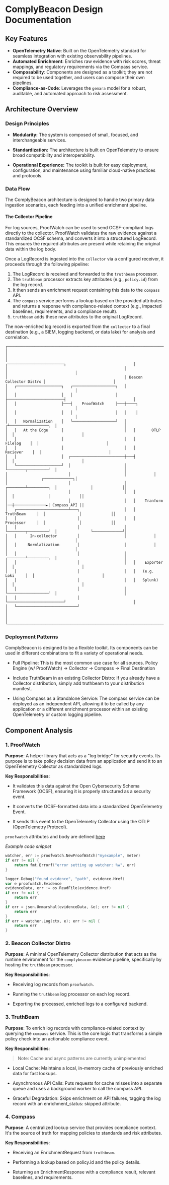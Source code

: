 # ComplyBeacon Design Documentation

## Key Features

- **OpenTelemetry Native**: Built on the OpenTelemetry standard for seamless integration with existing observability pipelines.
- **Automated Enrichment**: Enriches raw evidence with risk scores, threat mappings, and regulatory requirements via the Compass service.
- **Composability**: Components are designed as a toolkit; they are not required to be used together, and users can compose their own pipelines.
- **Compliance-as-Code**: Leverages the `gemara` model for a robust, auditable, and automated approach to risk assessment.

## Architecture Overview

### Design Principles

* **Modularity:** The system is composed of small, focused, and interchangeable services.

* **Standardization:** The architecture is built on OpenTelemetry to ensure broad compatibility and interoperability.

* **Operational Experience:** The toolkit is built for easy deployment, configuration, and maintenance using familiar cloud-native practices and protocols.

### Data Flow

The ComplyBeacon architecture is designed to handle two primary data ingestion scenarios, each feeding into a unified enrichment pipeline.

#### The Collector Pipeline
For log sources, ProofWatch can be used to send OCSF-compliant logs directly to the collector. ProofWatch validates the raw evidence against a standardized OCSF schema, and 
converts it into a structured LogRecord. This ensures the required attributes are present while retaining the original data within the log body.

Once a LogRecord is ingested into the `collector` via a configured receiver, it proceeds through the following pipeline:

1. The LogRecord is received and forwarded to the `truthbeam` processor.
2. The `truthbeam` processor extracts key attributes (e.g., `policy.id`) from the log record.
3. It then sends an enrichment request containing this data to the `compass` API.
4. The `compass` service performs a lookup based on the provided attributes and returns a response with compliance-related context (e.g., impacted baselines, requirements, and a compliance result).
5. `truthbeam` adds these new attributes to the original LogRecord.

The now-enriched log record is exported from the `collector` to a final destination (e.g., a SIEM, logging backend, or data lake) for analysis and correlation.
```
┌─────────────────────────────────────────────────────────────────────────────────────────────────────────────┐
│                                                                                                             │
│                                                    ┌─────────────────────────┐                              │
│                                                    │                         │                              │
│                                                    │ Beacon Collector Distro │                              │
│   ┌────────────────────┐   ┌───────────────────┐   │                         │                              │
│   │                    │   │                   │   ├─────────────────────────┤                              │
│   │                    ├───┤    ProofWatch     ├───┼────┐                    │                              │
│   │                    │   │                   │   │    │                    │                              │
│   │   Normalization    │   └───────────────────┘   │   ┌┴─────────────────┐  │                              │
│   │   At the Edge      │                           │   │       OTLP       │  │                              │
│   │                    │                           │   │       Filelog    │  │                              │
│   │                    │                           │   │      Reciever    │  │                              │
│   │                    │  ┌────────────────────────┼───┤                  │  │                              │
│   └────────────────────┘  │                        │   └────────┬─────────┘  │                              │
│                           │                        │            │            │               ┌─────────────┐│
│                           │                        │   ┌────────┴─────────┐  │               │             ││
│                           │                        │   │                  │  │               │             ││
│                           │                        │   │    Tranform      │──┼──────────────►│ Compass API ││
│   ┌───────────────────────┴───┐                    │   │    TruthBeam     │  │               │             ││
│   │                           │                    │   │    Processor     │  │               │             ││
│   │                           │                    │   └────────┬─────────┘  │               └─────────────┘│
│   │      In-collector         │                    │            │            │                              │
│   │     Normlalization        │                    │            │            │                              │
│   │                           │                    │   ┌────────┴─────────┐  │                              │
│   │                           │                    │   │    Exporter      │  │                              │
│   │                           │                    │   │   (e.g. Loki     │  │                              │
│   │                           │                    │   │   Splunk)        │  │                              │
│   │                           │                    │   └──────────────────┘  │                              │
│   │                           │                    └─────────────────────────┘                              │
│   └───────────────────────────┘                                                                             │
│                                                                                                             │
└─────────────────────────────────────────────────────────────────────────────────────────────────────────────┘          
```

### Deployment Patterns

ComplyBeacon is designed to be a flexible toolkit. Its components can be used in different combinations to fit a variety of operational needs.

* Full Pipeline: This is the most common use case for all sources. Policy Engine (w/ ProofWatch) -> Collector -> Compass -> Final Destination

* Include TruthBeam in an existing Collector Distro: If you already have a Collector distribution, simply add truthbeam to your distribution manifest.

* Using Compass as a Standalone Service: The compass service can be deployed as an independent API, allowing it to be called by any application or a different enrichment processor within an existing OpenTelemetry or custom logging pipeline.

## Component Analysis

### 1. ProofWatch

**Purpose**: A helper library that acts as a "log bridge" for security events. Its purpose is to take policy decision data from an application and send it to an OpenTelemetry Collector as standardized logs.

**Key Responsibilities**:

* It validates this data against the Open Cybersecurity Schema Framework (OCSF), ensuring it is properly structured as a security event.

* It converts the OCSF-formatted data into a standardized OpenTelemetry Event.

* It sends this event to the OpenTelemetry Collector using the OTLP (OpenTelemetry Protocol).

`proofwatch` attributes and body are defined [here](./ATTRIBUTES.md)

_Example code snippet_
```go
watcher, err := proofwatch.NewProofWatch("myexample", meter)
if err != nil {
    return fmt.Errorf("error setting up watcher: %w", err)
}

logger.Debug("found evidence", "path", evidence.Href)
var e proofwatch.Evidence
evidenceData, err := os.ReadFile(evidence.Href)
if err != nil {
    return err
}
if err = json.Unmarshal(evidenceData, &e); err != nil {
    return err
}
if err = watcher.Log(ctx, e); err != nil {
    return err
}
```

### 2. Beacon Collector Distro

**Purpose**: A minimal OpenTelemetry Collector distribution that acts as the runtime environment for the `complybeacon` evidence pipeline, specifically by hosting the `truthbeam` processor.

**Key Responsibilities**:

* Receiving log records from `proofwatch`.

* Running the `truthbeam` log processor on each log record.

* Exporting the processed, enriched logs to a configured backend.

### 3. TruthBeam

**Purpose**: To enrich log records with compliance-related context by querying the `compass` service. This is the core logic that transforms a simple policy check into an actionable compliance event.

**Key Responsibilities**:
> Note: Cache and async patterns are currently unimplemented
* Local Cache: Maintains a local, in-memory cache of previously enriched data for fast lookups.

* Asynchronous API Calls: Puts requests for cache misses into a separate queue and uses a background worker to call the compass API.

* Graceful Degradation: Skips enrichment on API failures, tagging the log record with an enrichment_status: skipped attribute.

### 4. Compass

**Purpose**: A centralized lookup service that provides compliance context. It's the source of truth for mapping policies to standards and risk attributes.

**Key Responsibilities**:

* Receiving an EnrichmentRequest from `truthbeam`.

* Performing a lookup based on policy.id and the policy details.

* Returning an EnrichmentResponse with a compliance result, relevant baselines, and requirements.
